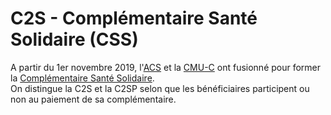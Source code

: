 # C2S - Complémentaire Santé Solidaire (CSS)
<!-- SPDX-License-Identifier: MPL-2.0 -->

<TagLinks />

A partir du 1er novembre 2019, l'[ACS](../fiches/acs.md) et la [CMU-C](../fiches/cmu_c.md) ont fusionné pour former la [Complémentaire Santé Solidaire](https://www.complementaire-sante-solidaire.gouv.fr/).  
On distingue la C2S et la C2SP selon que les bénéficiaires participent ou non au paiement de sa complémentaire.
